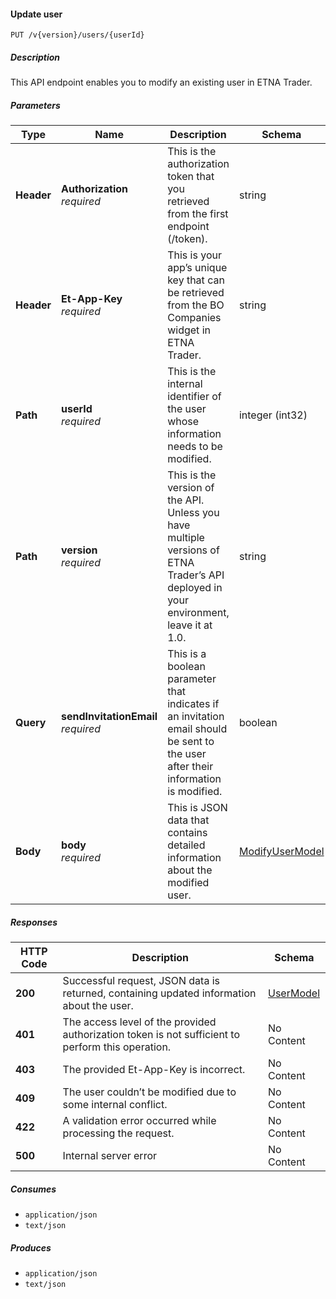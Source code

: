 
<a name="internalusers_modifyuser"></a>
#### Update user
```
PUT /v{version}/users/{userId}
```


##### Description
This API endpoint enables you to modify an existing user in ETNA Trader.


##### Parameters

|Type|Name|Description|Schema|Default|
|---|---|---|---|---|
|**Header**|**Authorization**  <br>*required*|This is the authorization token that you retrieved from the first endpoint (/token).|string||
|**Header**|**Et-App-Key**  <br>*required*|This is your app’s unique key that can be retrieved from the BO Companies widget in ETNA Trader.|string||
|**Path**|**userId**  <br>*required*|This is the internal identifier of the user whose information needs to be modified.|integer (int32)||
|**Path**|**version**  <br>*required*|This is the version of the API. Unless you have multiple versions of ETNA Trader’s API deployed in your environment, leave it at 1.0.|string|`"1"`|
|**Query**|**sendInvitationEmail**  <br>*required*|This is a boolean parameter that indicates if an invitation email should be sent to the user after their information is modified.|boolean||
|**Body**|**body**  <br>*required*|This is JSON data that contains detailed information about the modified user.|[ModifyUserModel](#modifyusermodel)||


##### Responses

|HTTP Code|Description|Schema|
|---|---|---|
|**200**|Successful request, JSON data is returned, containing updated information about the user.|[UserModel](#usermodel)|
|**401**|The access level of the provided authorization token is not sufficient to perform this operation.|No Content|
|**403**|The provided Et-App-Key is incorrect.|No Content|
|**409**|The user couldn’t be modified due to some internal conflict.|No Content|
|**422**|A validation error occurred while processing the request.|No Content|
|**500**|Internal server error|No Content|


##### Consumes

* `application/json`
* `text/json`


##### Produces

* `application/json`
* `text/json`



